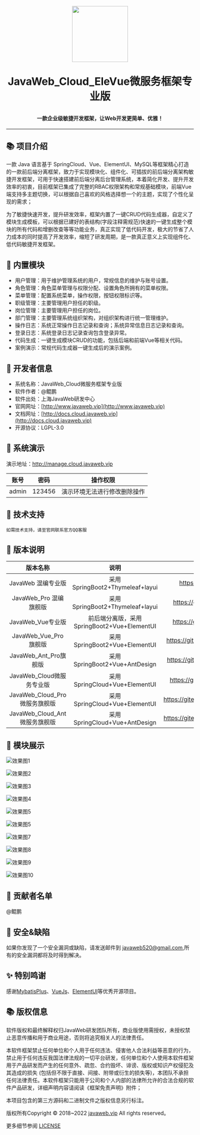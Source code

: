 <p align="center">
  <a href="http://www.javaweb.vip/" target="_blank">
    <img width="150" src="./uploads/logo.png">
  </a>
</p>
<h1 align="center" style="margin: 30px 0 30px; font-weight: bold;">JavaWeb_Cloud_EleVue微服务框架专业版</h1>
<h4 align="center">一款企业级敏捷开发框架，让Web开发更简单、优雅！</h4>

---

## 📚 项目介绍
一款 Java 语言基于 SpringCloud、Vue、ElementUI、MySQL等框架精心打造的一款前后端分离框架，致力于实现模块化、组件化、可插拔的前后端分离架构敏捷开发框架，可用于快速搭建前后端分离后台管理系统，本着简化开发、提升开发效率的初衷，目前框架已集成了完整的RBAC权限架构和常规基础模块，前端Vue端支持多主题切换，可以根据自己喜欢的风格选择想一个的主题，实现了个性化呈现的需求；

为了敏捷快速开发，提升研发效率，框架内置了一键CRUD代码生成器，自定义了模块生成模板，可以根据已建好的表结构(字段注释需规范)快速的一键生成整个模块的所有代码和增删改查等等功能业务，真正实现了低代码开发，极大的节省了人力成本的同时提高了开发效率，缩短了研发周期，是一款真正意义上实现组件化、低代码敏捷开发框架。

## 🍪 内置模块
+ 用户管理：用于维护管理系统的用户，常规信息的维护与账号设置。
+ 角色管理：角色菜单管理与权限分配、设置角色所拥有的菜单权限。
+ 菜单管理：配置系统菜单，操作权限，按钮权限标识等。
+ 职级管理：主要管理用户担任的职级。
+ 岗位管理：主要管理用户担任的岗位。
+ 部门管理：主要管理系统组织架构，对组织架构进行统一管理维护。
+ 操作日志：系统正常操作日志记录和查询；系统异常信息日志记录和查询。
+ 登录日志：系统登录日志记录查询包含登录异常。
+ 代码生成：一键生成模块CRUD的功能，包括后端和前端Vue等相关代码。
+ 案例演示：常规代码生成器一键生成后的演示案例。

## 👷 开发者信息
+ 系统名称：JavaWeb_Cloud微服务框架专业版
+ 软件作者：@鲲鹏
+ 软件出处：上海JavaWeb研发中心
+ 官网网址：[http://www.javaweb.vip](http://www.javaweb.vip)  
+ 文档网址：[http://docs.cloud.javaweb.vip](http://docs.cloud.javaweb.vip)  
+ 开源协议：LGPL-3.0

## 🎨 系统演示

演示地址：http://manage.cloud.javaweb.vip

账号 | 密码| 操作权限
---|---|---
admin | 123456| 演示环境无法进行修改删除操作

## 👷 技术支持

`如需技术支持，请至官网联系官方QQ客服`

## 📌 版本说明

| 版本名称 | 说明 | 地址 |
| :---: | :---: | :---: |
| JavaWeb 混编专业版 | 采用SpringBoot2+Thymeleaf+layui | https://gitee.com/javaweb520/JavaWeb |
| JavaWeb_Pro 混编旗舰版 | 采用SpringBoot2+Thymeleaf+layui | https://gitee.com/javaweb520/JavaWeb_Pro |
| JavaWeb_Vue专业版 | 前后端分离版，采用SpringBoot2+Vue+ElementUI | https://gitee.com/javaweb520/JavaWeb_Vue |
| JavaWeb_Vue_Pro旗舰版 | 采用SpringBoot2+Vue+ElementUI | https://gitee.com/javaweb520/JavaWeb_Vue_Pro |
| JavaWeb_Ant_Pro旗舰版 | 采用SpringBoot2+Vue+AntDesign | https://gitee.com/javaweb520/JavaWeb_Ant_Pro |
| JavaWeb_Cloud微服务专业版 | 采用SpringCloud+Vue+ElementUI | https://gitee.com/javaweb520/JavaWeb_Cloud |
| JavaWeb_Cloud_Pro微服务旗舰版 | 采用SpringCloud+Vue+ElementUI | https://gitee.com/javaweb520/JavaWeb_Cloud_Pro |
| JavaWeb_Cloud_Ant微服务旗舰版 | 采用SpringCloud+Vue+AntDesign | https://gitee.com/javaweb520/JavaWeb_Cloud_Ant |

## 🔧 模块展示

![效果图1](./uploads/demo/1.png)

![效果图2](./uploads/demo/2.png)

![效果图3](./uploads/demo/3.png)

![效果图4](./uploads/demo/4.png)

![效果图5](./uploads/demo/5.png)

![效果图5](./uploads/demo/6.png)

![效果图7](./uploads/demo/7.png)

![效果图8](./uploads/demo/8.png)

![效果图9](./uploads/demo/9.png)

![效果图10](./uploads/demo/10.png)

## 🍻 贡献者名单

@鲲鹏

## 🍻  安全&缺陷
如果你发现了一个安全漏洞或缺陷，请发送邮件到 javaweb520@gmail.com,所有的安全漏洞都将及时得到解决。

## ✨  特别鸣谢
感谢[MybatisPlus](https://mp.baomidou.com/)、[VueJs](https://cn.vuejs.org/)、[ElementUI](https://element.eleme.cn/#/zh-CN)等优秀开源项目。

## 📚 版权信息

软件版权和最终解释权归JavaWeb研发团队所有，商业版使用需授权，未授权禁止恶意传播和用于商业用途，否则将追究相关人的法律责任。

本软件框架禁止任何单位和个人用于任何违法、侵害他人合法利益等恶意的行为，禁止用于任何违反我国法律法规的一切平台研发，任何单位和个人使用本软件框架用于产品研发而产生的任何意外、疏忽、合约毁坏、诽谤、版权或知识产权侵犯及其造成的损失 (包括但不限于直接、间接、附带或衍生的损失等)，本团队不承担任何法律责任。本软件框架只能用于公司和个人内部的法律所允许的合法合规的软件产品研发，详细声明内容请阅读《框架免责声明》附件；

本项目包含的第三方源码和二进制文件之版权信息另行标注。

版权所有Copyright © 2018~2022 [javaweb.vip](http://www.javaweb.vip) All rights reserved。

更多细节参阅 [LICENSE](LICENSE)
